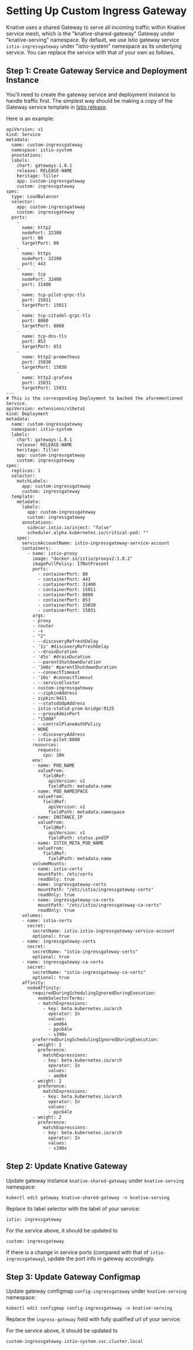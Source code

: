 # Setting Up Custom Ingress Gateway

Knative uses a shared Gateway to serve all incoming traffic within Knative
service mesh, which is the "knative-shared-gateway" Gateway under
"knative-serving" namespace. By default, we use Istio gateway service `istio-ingressgateway`
under "istio-system" namespace as its underlying service. You can replace the
service with that of your own as follows.

## Step 1: Create Gateway Service and Deployment Instance

You'll need to create the gateway service and deployment instance to handle traffic first.
The simplest way should be making a copy of the Gateway service template in [Istio release](https://github.com/istio/istio/releases).

Here is an example:

```
apiVersion: v1
kind: Service
metadata:
  name: custom-ingressgateway
  namespace: istio-system
  annotations:
  labels:
    chart: gateways-1.0.1
    release: RELEASE-NAME
    heritage: Tiller
    app: custom-ingressgateway
    custom: ingressgateway
spec:
  type: LoadBalancer
  selector:
    app: custom-ingressgateway
    custom: ingressgateway
  ports:
    -
      name: http2
      nodePort: 32380
      port: 80
      targetPort: 80
    -
      name: https
      nodePort: 32390
      port: 443
    -
      name: tcp
      nodePort: 32400
      port: 31400
    -
      name: tcp-pilot-grpc-tls
      port: 15011
      targetPort: 15011
    -
      name: tcp-citadel-grpc-tls
      port: 8060
      targetPort: 8060
    -
      name: tcp-dns-tls
      port: 853
      targetPort: 853
    -
      name: http2-prometheus
      port: 15030
      targetPort: 15030
    -
      name: http2-grafana
      port: 15031
      targetPort: 15031
---
# This is the corresponding Deployment to backed the aforementioned Service.
apiVersion: extensions/v1beta1
kind: Deployment
metadata:
  name: custom-ingressgateway
  namespace: istio-system
  labels:
    chart: gateways-1.0.1
    release: RELEASE-NAME
    heritage: Tiller
    app: custom-ingressgateway
    custom: ingressgateway
spec:
  replicas: 1
  selector:
    matchLabels:
      app: custom-ingressgateway
      custom: ingressgateway
  template:
    metadata:
      labels:
        app: custom-ingressgateway
        custom: ingressgateway
      annotations:
        sidecar.istio.io/inject: "false"
        scheduler.alpha.kubernetes.io/critical-pod: ""
    spec:
      serviceAccountName: istio-ingressgateway-service-account
      containers:
        - name: istio-proxy
          image: "docker.io/istio/proxyv2:1.0.2"
          imagePullPolicy: IfNotPresent
          ports:
            - containerPort: 80
            - containerPort: 443
            - containerPort: 31400
            - containerPort: 15011
            - containerPort: 8060
            - containerPort: 853
            - containerPort: 15030
            - containerPort: 15031
          args:
          - proxy
          - router
          - -v
          - "2"
          - --discoveryRefreshDelay
          - '1s' #discoveryRefreshDelay
          - --drainDuration
          - '45s' #drainDuration
          - --parentShutdownDuration
          - '1m0s' #parentShutdownDuration
          - --connectTimeout
          - '10s' #connectTimeout
          - --serviceCluster
          - custom-ingressgateway
          - --zipkinAddress
          - zipkin:9411
          - --statsdUdpAddress
          - istio-statsd-prom-bridge:9125
          - --proxyAdminPort
          - "15000"
          - --controlPlaneAuthPolicy
          - NONE
          - --discoveryAddress
          - istio-pilot:8080
          resources:
            requests:
              cpu: 10m
          env:
          - name: POD_NAME
            valueFrom:
              fieldRef:
                apiVersion: v1
                fieldPath: metadata.name
          - name: POD_NAMESPACE
            valueFrom:
              fieldRef:
                apiVersion: v1
                fieldPath: metadata.namespace
          - name: INSTANCE_IP
            valueFrom:
              fieldRef:
                apiVersion: v1
                fieldPath: status.podIP
          - name: ISTIO_META_POD_NAME
            valueFrom:
              fieldRef:
                fieldPath: metadata.name
          volumeMounts:
          - name: istio-certs
            mountPath: /etc/certs
            readOnly: true
          - name: ingressgateway-certs
            mountPath: "/etc/istio/ingressgateway-certs"
            readOnly: true
          - name: ingressgateway-ca-certs
            mountPath: "/etc/istio/ingressgateway-ca-certs"
            readOnly: true
      volumes:
      - name: istio-certs
        secret:
          secretName: istio.istio-ingressgateway-service-account
          optional: true
      - name: ingressgateway-certs
        secret:
          secretName: "istio-ingressgateway-certs"
          optional: true
      - name: ingressgateway-ca-certs
        secret:
          secretName: "istio-ingressgateway-ca-certs"
          optional: true
      affinity:
        nodeAffinity:
          requiredDuringSchedulingIgnoredDuringExecution:
            nodeSelectorTerms:
            - matchExpressions:
              - key: beta.kubernetes.io/arch
                operator: In
                values:
                - amd64
                - ppc64le
                - s390x
          preferredDuringSchedulingIgnoredDuringExecution:
          - weight: 2
            preference:
              matchExpressions:
              - key: beta.kubernetes.io/arch
                operator: In
                values:
                - amd64
          - weight: 2
            preference:
              matchExpressions:
              - key: beta.kubernetes.io/arch
                operator: In
                values:
                - ppc64le
          - weight: 2
            preference:
              matchExpressions:
              - key: beta.kubernetes.io/arch
                operator: In
                values:
                - s390x
```

## Step 2: Update Knative Gateway

Update gateway instance `knative-shared-gateway` under `knative-serving` namespace:

```shell
kubectl edit gateway knative-shared-gateway -n knative-serving
```

Replace its label selector with the label of your service:

```
istio: ingressgateway
```

For the service above, it should be updated to

```
custom: ingressgateway
```

If there is a change in service ports (compared with that of `istio-ingressgateway`),
update the port info in gateway accordingly.

## Step 3: Update Gateway Configmap

Update gateway configmap `config-ingressgateway` under `knative-serving` namespace:

```shell
kubectl edit configmap config-ingressgateway -n knative-serving
```

Replace the `ingress-gateway` field with fully qualified url of your service:

For the service above, it should be updated to

```
custom-ingressgateway.istio-system.svc.cluster.local
```
